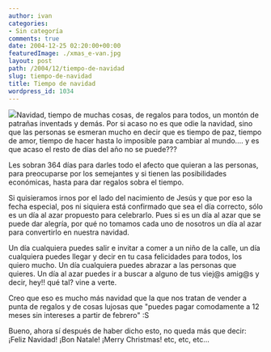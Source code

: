 ```yaml
---
author: ivan
categories:
- Sin categoría
comments: true
date: 2004-12-25 02:20:00+00:00
featuredImage: ./xmas_e-van.jpg
layout: post
path: /2004/12/tiempo-de-navidad
slug: tiempo-de-navidad
title: Tiempo de navidad
wordpress_id: 1034
---
```


[![](http://photos1.blogger.com/img/39/1190/320/xmas_e-van.jpg)](http://photos1.blogger.com/img/39/1190/640/xmas_e-van.jpg)Navidad, tiempo de muchas cosas, de regalos para todos, un montón de patrañas inventads y demás. Por si acaso no es que odie la navidad, sino que las personas se esmeran mucho en decir que es tiempo de paz, tiempo de amor, tiempo de hacer hasta lo imposible para cambiar al mundo.... y es que acaso el resto de días del año no se puede???

Les sobran 364 días para darles todo el afecto que quieran a las personas, para preocuparse por los semejantes y si tienen las posibilidades económicas, hasta para dar regalos sobra el tiempo.

Si quisieramos irnos por el lado del nacimiento de Jesús y que por eso la fecha especial, pos ni siquiera está confirmado que sea el día correcto, sólo es un día al azar propuesto para celebrarlo. Pues si es un día al azar que se puede dar alegría, por qué no tomamos cada uno de nosotros un día al azar para convertirlo en nuestra navidad.

Un día cualquiera puedes salir e invitar a comer a un niño de la calle, un día cualquiera puedes llegar y decir en tu casa felicidades para todos, los quiero mucho. Un día cualquiera puedes abrazar a las personas que quieres. Un día al azar puedes ir a buscar a alguno de tus viej@s amig@s y decir, hey!! qué tal? vine a verte.

Creo que eso es mucho más navidad que la que nos tratan de vender a punta de regalos y de cosas lujosas que "puedes pagar comodamente a 12 meses sin intereses a partir de febrero" :S

Bueno, ahora sí después de haber dicho esto, no queda más que decir:
¡Feliz Navidad!
¡Bon Natale!
¡Merry Christmas!
etc, etc, etc...